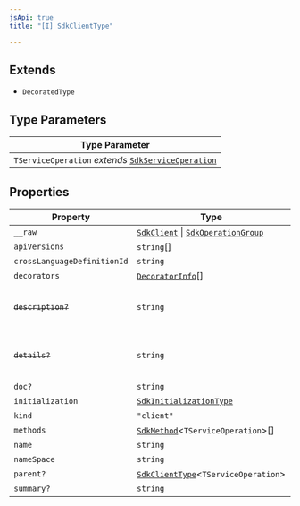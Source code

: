 ```yaml
---
jsApi: true
title: "[I] SdkClientType"

---
```

## Extends

- `DecoratedType`

## Type Parameters

| Type Parameter |
| ------ |
| `TServiceOperation` *extends* [`SdkServiceOperation`](../type-aliases/SdkServiceOperation.md) |

## Properties

| Property | Type | Description | Inherited from |
| ------ | ------ | ------ | ------ |
| `__raw` | [`SdkClient`](SdkClient.md) \| [`SdkOperationGroup`](SdkOperationGroup.md) | - | - |
| `apiVersions` | `string`[] | - | - |
| `crossLanguageDefinitionId` | `string` | - | - |
| `decorators` | [`DecoratorInfo`](DecoratorInfo.md)[] | - | `DecoratedType.decorators` |
| ~~`description?`~~ | `string` | **Deprecated** Use `doc` and `summary` instead. | - |
| ~~`details?`~~ | `string` | **Deprecated** Use `doc` and `summary` instead. | - |
| `doc?` | `string` | - | - |
| `initialization` | [`SdkInitializationType`](SdkInitializationType.md) | - | - |
| `kind` | `"client"` | - | - |
| `methods` | [`SdkMethod`](../type-aliases/SdkMethod.md)<`TServiceOperation`\>[] | - | - |
| `name` | `string` | - | - |
| `nameSpace` | `string` | - | - |
| `parent?` | [`SdkClientType`](SdkClientType.md)<`TServiceOperation`\> | - | - |
| `summary?` | `string` | - | - |
